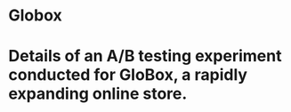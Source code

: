 # Globox
# Details of an A/B testing experiment conducted for GloBox, a rapidly expanding online store. 
